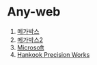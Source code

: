 # Any-web

  1. [메가박스](https://dinomoon.github.io/Any-web/%EB%A9%94%EA%B0%80%EB%B0%95%EC%8A%A4/index.html)
  2. [메가박스2](https://dinomoon.github.io/Any-web/메가박스2/index.html)
  3. [Microsoft](https://dinomoon.github.io/Any-web/Microsoft/index.html)
  4. [Hankook Precision Works](https://dinomoon.github.io/Any-web/Hankook%20Precision%20Works/index.html)
